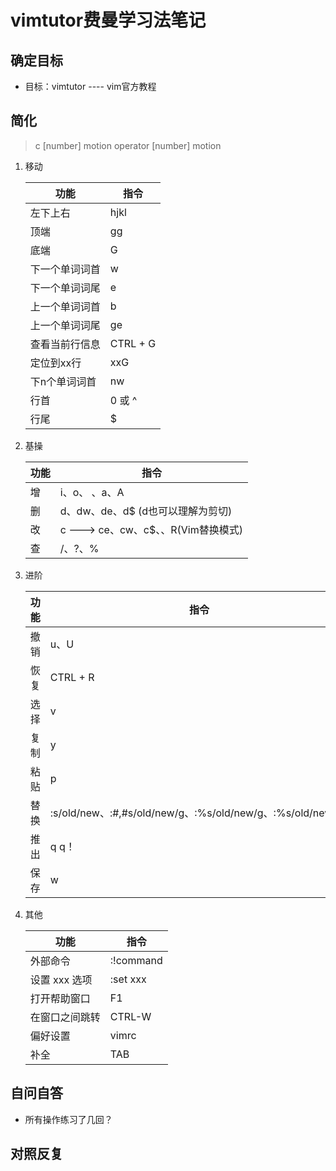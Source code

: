 # vimtutor费曼学习法笔记

## 确定目标

+ 目标：vimtutor ---- vim官方教程

## 简化

>c   [number]   motion
>operator   [number]   motion

1. 移动

    |功能|指令|
    |---|---|
    |左下上右|hjkl|
    |顶端| gg|
    |底端|  G|
    |下一个单词词首| w|
    下一个单词词尾| e|
    |上一个单词词首| b|
    上一个单词词尾|  ge|
    |查看当前行信息| CTRL + G|
    |定位到xx行|  xxG|
    |下n个单词词首|  nw|
    |行首|0 或 ^ |
    |行尾| $|

2. 基操

    |功能|指令|
    |---|---|
    |增 |i、o、 、a、A|
    |删 |d、dw、de、d$ (d也可以理解为剪切)|
    |改 |c ---> ce、cw、c$、、R(Vim替换模式)|
    |查 |/、?、%|

3. 进阶

    |功能|指令|
    |---|---|
    |撤销|u、U|
    |恢复|CTRL + R|
    |选择|v|
    |复制|y
    |粘贴|p|
    |替换|:s/old/new、:#,#s/old/new/g、:%s/old/new/g、:%s/old/new/gc|
    |推出|q  q！|
    |保存|w|

4. 其他

    |功能|指令|
    |---|---|
    |外部命令 |:!command|
    |设置 xxx 选项 |:set xxx|
    |打开帮助窗口 |F1|
    |在窗口之间跳转 |CTRL-W|
    |偏好设置 |vimrc|
    |补全|TAB|

## 自问自答

+ 所有操作练习了几回？

## 对照反复
